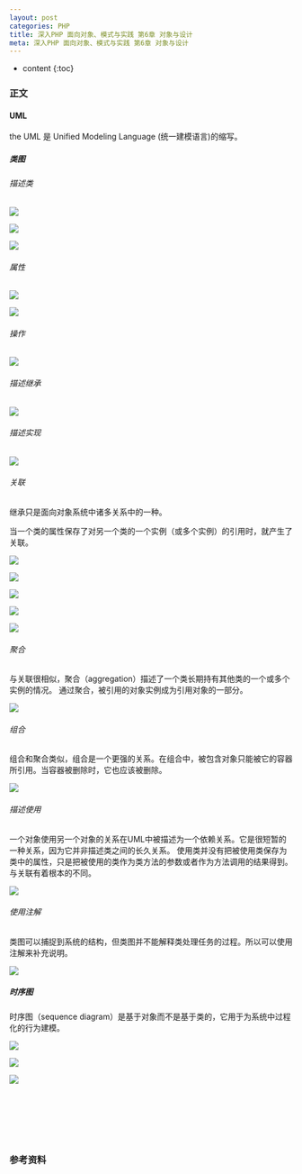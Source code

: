 ```yaml
---
layout: post
categories: PHP
title: 深入PHP 面向对象、模式与实践 第6章 对象与设计
meta: 深入PHP 面向对象、模式与实践 第6章 对象与设计
---
```

* content
{:toc}

### 正文

#### UML

the UML 是 Unified Modeling Language (统一建模语言)的缩写。

#####  类图

###### 描述类

![](https://raw.githubusercontent.com/iBaiYang/PictureWareroom/master/20191112/20191112110500.png)

![](https://raw.githubusercontent.com/iBaiYang/PictureWareroom/master/20191112/20191112110523.png)

![](https://raw.githubusercontent.com/iBaiYang/PictureWareroom/master/20191112/20191112110549.png)

###### 属性

![](https://raw.githubusercontent.com/iBaiYang/PictureWareroom/master/20191112/20191112110558.png)

![](https://raw.githubusercontent.com/iBaiYang/PictureWareroom/master/20191112/20191112110613.png)

###### 操作

![](https://raw.githubusercontent.com/iBaiYang/PictureWareroom/master/20191112/20191112110626.png)

###### 描述继承

![](https://raw.githubusercontent.com/iBaiYang/PictureWareroom/master/20191112/20191112110636.png)

###### 描述实现

![](https://raw.githubusercontent.com/iBaiYang/PictureWareroom/master/20191112/20191112110651.png)

###### 关联

继承只是面向对象系统中诸多关系中的一种。

当一个类的属性保存了对另一个类的一个实例（或多个实例）的引用时，就产生了关联。

![](https://raw.githubusercontent.com/iBaiYang/PictureWareroom/master/20191112/20191112110711.png)

![](https://raw.githubusercontent.com/iBaiYang/PictureWareroom/master/20191112/20191112110719.png)

![](https://raw.githubusercontent.com/iBaiYang/PictureWareroom/master/20191112/20191112110730.png)

![](https://raw.githubusercontent.com/iBaiYang/PictureWareroom/master/20191112/20191112110739.png)

![](https://raw.githubusercontent.com/iBaiYang/PictureWareroom/master/20191112/20191112110757.png)

###### 聚合

与关联很相似，聚合（aggregation）描述了一个类长期持有其他类的一个或多个实例的情况。
通过聚合，被引用的对象实例成为引用对象的一部分。

![](https://raw.githubusercontent.com/iBaiYang/PictureWareroom/master/20191112/20191112110805.png)

###### 组合

组合和聚合类似，组合是一个更强的关系。在组合中，被包含对象只能被它的容器所引用。当容器被删除时，它也应该被删除。

![](https://raw.githubusercontent.com/iBaiYang/PictureWareroom/master/20191112/20191112110812.png)

###### 描述使用

一个对象使用另一个对象的关系在UML中被描述为一个依赖关系。它是很短暂的一种关系，因为它并非描述类之间的长久关系。
使用类并没有把被使用类保存为类中的属性，只是把被使用的类作为类方法的参数或者作为方法调用的结果得到。
与关联有着根本的不同。

![](https://raw.githubusercontent.com/iBaiYang/PictureWareroom/master/20191112/20191112110909.png)

###### 使用注解

类图可以捕捉到系统的结构，但类图并不能解释类处理任务的过程。所以可以使用注解来补充说明。

![](https://raw.githubusercontent.com/iBaiYang/PictureWareroom/master/20191112/20191112110921.png)

#####  时序图

时序图（sequence diagram）是基于对象而不是基于类的，它用于为系统中过程化的行为建模。

![](https://raw.githubusercontent.com/iBaiYang/PictureWareroom/master/20191112/20191112110933.png)

![](https://raw.githubusercontent.com/iBaiYang/PictureWareroom/master/20191112/20191112110949.png)

![](https://raw.githubusercontent.com/iBaiYang/PictureWareroom/master/20191112/20191112111002.png)

<br/><br/><br/><br/><br/>
### 参考资料



